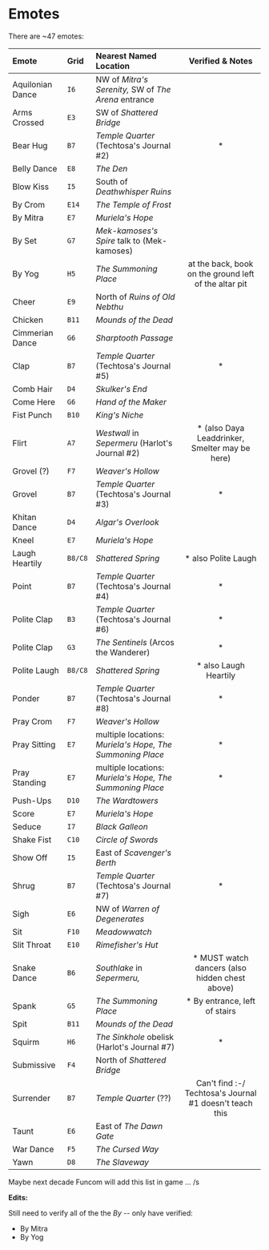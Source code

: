 # Emotes

There are ~47 emotes:

| Emote        | Grid  | Nearest Named Location | Verified & Notes |
|:-------------|:------|:-----------------------|:-:|
| Aquilonian Dance|`I6`| NW of _Mitra's Serenity,_ SW of _The Arena_ entrance | |
| Arms Crossed | `E3`  | SW of _Shattered Bridge_  | |
| Bear Hug     | `B7`  | _Temple Quarter_ (Techtosa's Journal #2) | * |
| Belly Dance  | `E8`  | _The Den_                 | |
| Blow Kiss    | `I5`  | South of _Deathwhisper Ruins_ |  |
| By Crom      | `E14` | _The Temple of Frost_     | | 
| By Mitra     | `E7`  | _Muriela's Hope_          | |
| By Set       | `G7`  | _Mek-kamoses's Spire_ talk to (Mek-kamoses) |
| By Yog       | `H5`  | _The Summoning Place_     | at the back, book on the ground left of the altar pit |
| Cheer        | `E9`  | North of _Ruins of Old Nebthu_ | |
| Chicken      | `B11` | _Mounds of the Dead_      | |
| Cimmerian Dance|`G6` | _Sharptooth Passage_      | |
| Clap         | `B7`  | _Temple Quarter_ (Techtosa's Journal #5) | * |
| Comb Hair    | `D4`  | _Skulker's End_           | |
| Come Here    | `G6`  | _Hand of the Maker_       | |
| Fist Punch   | `B10` | _King's Niche_            | |
| Flirt        | `A7`  | _Westwall_ in _Sepermeru_ (Harlot's Journal #2) | * (also Daya Leaddrinker, Smelter may be here) |
| Grovel (?)   | `F7`  | _Weaver's Hollow_         | |
| Grovel       | `B7`  | _Temple Quarter_ (Techtosa's Journal #3) | * |
| Khitan Dance | `D4`  | _Algar's Overlook_        | |
| Kneel        | `E7`  | _Muriela's Hope_          | |
|Laugh Heartily|`B8/C8`| _Shattered Spring_        | * also Polite Laugh  |
| Point        | `B7`  | _Temple Quarter_ (Techtosa's Journal #4) | * |
| Polite Clap  | `B3`  | _Temple Quarter_ (Techtosa's Journal #6) | * | 
| Polite Clap  | `G3`  | _The Sentinels_ (Arcos the Wanderer)     | * |
| Polite Laugh |`B8/C8`| _Shattered Spring_        | * also Laugh Heartily|
| Ponder       | `B7`  | _Temple Quarter_ (Techtosa's Journal #8) | * |
| Pray Crom    | `F7`  | _Weaver's Hollow_         | |
| Pray Sitting | `E7`  | multiple locations: _Muriela's Hope, The Summoning Place_ | * |
| Pray Standing| `E7`  | multiple locations: _Muriela's Hope, The Summoning Place_  | * |
| Push-Ups     | `D10` | _The Wardtowers_          | |
| Score        | `E7`  | _Muriela's Hope_          | |
| Seduce       | `I7`  | _Black Galleon_           | |
| Shake Fist   | `C10` | _Circle of Swords_        | |
| Show Off     | `I5`  | East of _Scavenger's Berth_   | |
| Shrug        | `B7`  | _Temple Quarter_ (Techtosa's Journal #7) | * |
| Sigh         | `E6`  | NW of _Warren of Degenerates_ | |
| Sit          | `F10` | _Meadowwatch_                 | |
| Slit Throat  | `E10` | _Rimefisher's Hut_            | |
| Snake Dance  | `B6`  | _Southlake_ in _Sepermeru,_   | * MUST watch dancers (also hidden chest above) |
| Spank        | `G5`  | _The Summoning Place_         | * By entrance, left of stairs |
| Spit         | `B11` | _Mounds of the Dead_          | |
| Squirm       | `H6`  | _The Sinkhole_ obelisk (Harlot's Journal #7) |* |
| Submissive   | `F4`  | North of _Shattered Bridge_   | |
| Surrender    | `B7`  | _Temple Quarter_ (??)         | Can't find :-/ Techtosa's Journal #1 doesn't teach this |
| Taunt        | `E6`  | East of _The Dawn Gate_       | |
| War Dance    | `F5`  | _The Cursed Way_              | |
| Yawn         | `D8`  | _The Slaveway_                | |

Maybe next decade Funcom will add this list in game ... /s

**Edits:**

Still need to verify all of the the _By <religion>_ -- only have verified:

* By Mitra
* By Yog


